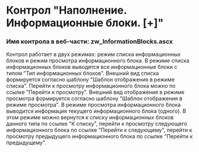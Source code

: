 ﻿---
description: 2.4.9.3
---
# Контрол "Наполнение. Информационные блоки. [+]"
### Имя контрола в веб-части: zw_InformationBlocks.ascx
Контрол работает в двух режимах: режим списка информационных блоков и режим просмотра информационного блока.
В режиме списка информационных блоков выводятся все информационные блоки с типом "Тип информационных блоков". Внешний вид списка формируется согласно шаблону "Шаблон отображения в режиме списка". 
Перейти к просмотру информационного блока можно по ссылке "Перейти к просмотру". Внешний вид отображения в режиме просмотра формируется согласно шаблону "Шаблон отображения в режиме просмотра".
В режиме просмотра информационного блока выводится информация текущего информационного блока (одного). В этом режиме можно вернутся к списку информационных блоков данного типа по ссылке "К списку",
перейти к просмотру следующего информационного блока по ссылке "Перейти к следующему", перейти к просмотру предыдущего информационного блока по ссылке "Перейти к предыдущему".
